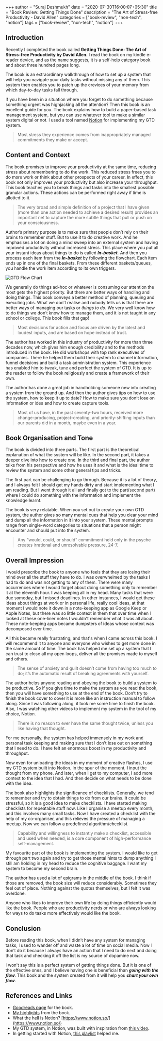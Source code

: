 +++
author = "Suraj Deshmukh"
date = "2020-07-30T16:00:07+05:30"
title = "Book Review: Getting Things Done"
description = "The Art of Stress-free Productivity - David Allen"
categories = ["book-review", "non-tech", "notion"]
tags = ["book-review", "non-tech", "notion"]
+++

## Introduction

Recently I completed the book called **Getting Things Done: The Art of Stress-free Productivity by David Allen**. I read the book on my kindle e-reader device, and as the name suggests, it is a self-help category book and about three hundred pages long.

The book is an extraordinary walkthrough of how to set up a system that will help you navigate your daily tasks without missing any of them. This system then enables you to patch up the crevices of your memory from which day-to-day tasks fall through.

If you have been in a situation where you forget to do something because something urgent was highjacking all the attention? Then this book is an excellent guide for you. The book explains how to build a paper-based task management system, but you can use whatever tool to make a similar system digital or not. I used a tool named [Notion](https://www.notion.so/) for implementing my GTD system.

> Most stress they experience comes from inappropriately managed commitments they make or accept.

## Content and Context

The book promises to improve your productivity at the same time, reducing stress about remembering to do the work. This reduced stress frees you to do more work or think about other prospects of your career. In effect, this book not only improves your productivity but also increase your throughput. This book teaches you to break things and tasks into the smallest possible granular actions. These actions can be performed right away if time is allotted to it.

> The very broad and simple definition of a project that I have given (more than one action needed to achieve a desired result) provides an important net to capture the more subtle things that pull or push on your consciousness.

Author’s primary purpose is to make sure that people don’t rely on their brains to remember stuff. But to use it to do creative work. And he emphasises a lot on doing a mind sweep into an external system and having improved productivity without increased stress. This place where you put all your instant ideas about things to do is called ***In-basket.*** And then you process each item from the ***In-basket*** by following the flowchart. Each item ends up in one of the final baskets. From these different baskets/queues, you handle the work item according to its own triggers.

![GTD Flow Chart](/images/book-review-getting-things-done/flow-chart.png "GTD Flow Chart")

We generally do things ad-hoc or whatever is consuming our attention the most gets the highest priority. But there are better ways of handling and doing things. This book conveys a better method of planning, queuing and executing jobs. What we don’t realise and nobody tells us is that there are better ways of managing our tasks or *things to do*. We very well know how to do things we don’t know how to manage them, and it is not taught in any school or college. This book fills that gap!

> Most decisions for action and focus are driven by the latest and loudest inputs, and are based on hope instead of trust.

The author has worked in this industry of productivity for more than three decades now, which gives him enough credibility and to the methods introduced in the book. He did workshops with top rank executives of companies. There he helped them build their system to channel information, funnel decisions and build a task administration system. This experience has enabled him to tweak, tune and perfect the system of GTD. It is up to the reader to follow the book religiously and create a framework of their own.

The author has done a great job in handholding someone new into creating a system from the ground up. And then the author gives tips on how to use the system, how to keep it up to date? How to make sure you don’t lose on information or idea and how to create capture tools.

> Most of us have, in the past seventy-two hours, received more change-producing, project-creating, and priority-shifting inputs than our parents did in a month, maybe even in a year.

## Book Organisation and Tone

The book is divided into three parts. The first part is the theoretical explanation of what the system will be like. In the second part, it takes a deeper dive into how to create one. In the third and final part, the author talks from his perspective and how he uses it and what is the ideal time to review the system and some other general tips and tricks.

The first part can be challenging to go through. Because it is a lot of theory, and I always felt I should get my hands dirty and start implementing what I am reading. But I went through it all and finally got to the part(second part) where I could do something with the information and implement the knowledge learnt.

The book is very relatable. When you set out to create your own GTD system, the author gives so many mental cues that help you clear your mind and dump all the information in it into your system. These mental prompts range from single-word categories to situations that a person might encounter and should put into the system.

> Any “would, could, or should” commitment held only in the psyche creates irrational and unresolvable pressure, 24-7.

## Overall Impression

I would prescribe the book to anyone who feels that they are losing their mind over all the stuff they have to do. I was overwhelmed by the tasks I had to do and was not getting to any of them. There were many occurrences where I would forget about doing something only to remember it at the eleventh hour. I was keeping all in my head. Many tasks that were due someday, but I missed deadlines. In other instances, I would get these ideas about things at work or in personal life, really cool ideas, at that moment I would note it down in a note-keeping app as Google Keep or Apple Notes, but there was so little context in them that over time when I looked at these one-liner notes I wouldn't remember what it was all about. These note-keeping apps became dumpsters of ideas whose context was decomposed over time.

All this became really frustrating, and that's when I came across this book. I will recommend it to anyone and everyone who wishes to get more done in the same amount of time. The book has helped me set up a system that I can trust to close all my open loops, deliver all the promises made to myself and others.

> The sense of anxiety and guilt doesn’t come from having too much to do; it’s the automatic result of breaking agreements with yourself.

The author helps anyone reading and obeying the book to build a system to be productive. So if you give time to make the system as you read the book, then you will have something to use at the end of the book. Don’t try to finish the book cover to cover it is more like an instruction manual to follow along. Since I was following along, it took me some time to finish the book. Also, I was watching other videos to implement my system in the tool of my choice, Notion.

> There is no reason to ever have the same thought twice, unless you like having that thought.

For me personally, the system has helped immensely in my work and personal task keeping and making sure that I don’t lose out on something that I need to do. I have felt an enormous boost in my productivity and throughput.

Now even for unloading the ideas in my moment of creative flashes, I use my GTD system built into Notion. In the spur of the moment, I input the thought from my phone. And later, when I get to my computer, I add more context to the idea that I had. And then decide on what needs to be done with the idea.

The book also highlights the significance of checklists. Generally, we tend to remember and try to obtain things to do from our brains. It could be stressful, so it is a good idea to make checklists. I have started making checklists for repeatable stuff now. Like I organise a meetup every month, and this involves many small tasks. Now I have created a checklist with the help of my co-organiser, and this relieves the pressure of managing a meetup. Now we can follow a predefined algorithm/checklist.

> Capability and willingness to instantly make a checklist, accessible and used when needed, is a core component of high-performance self-management.

My favourite part of the book is implementing the system. I would like to get through part two again and try to get those mental hints to dump anything I still am holding in my head to reduce the cognitive baggage. I want my system to become my second brain.

The author has used a lot of epigrams in the middle of the book. I think if those are removed, the book size will reduce considerably. Sometimes they feel out of place. Nothing against the quotes themselves, but I felt it was overdone.

Anyone who likes to improve their own life by doing things efficiently would like the book. People who are productivity nerds or who are always looking for ways to do tasks more effectively would like the book.

## Conclusion

Before reading this book, when I didn’t have any system for managing tasks, I used to wander off and waste a lot of time on social media. Now I don’t do it because I always have an action that I need to do next and doing that task and checking it off the list is my source of dopamine now.

I won't say this is a perfect system of getting things done. But it is one of the effective ones, and I believe having one is beneficial than ***going with the flow***. This book and the system created from it will help you ***chart your own flow***.

## References and Links

- [Goodreads page](https://www.goodreads.com/book/show/25126499-getting-things-done) for the book.
- [My highlights](https://www.goodreads.com/notes/25126499-getting-things-done/26285732-suraj-deshmukh?ref=bsop) from the book.
- What the hell is Notion? [https://www.notion.so/](https://www.notion.so/)
- My GTD system, in Notion, was built with inspiration from [this video](https://youtu.be/r6hUkChpwWQ).
- In getting started with Notion, [this playlist](https://www.youtube.com/playlist?list=PLzaYMdbJMZW0gYyfNhL0sHheU5WR2YKE1) helped me.
